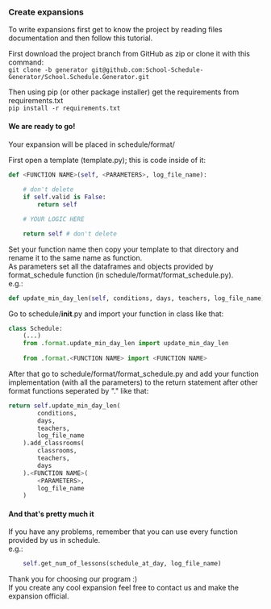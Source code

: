 ### Create expansions

To write expansions first get to know the project by reading files documentation 
and then follow this tutorial.

First download the project branch from GitHub as zip or clone it with this command:  
`git clone -b generator git@github.com:School-Schedule-Generator/School.Schedule.Generator.git`  

Then using pip (or other package installer) get the requirements from requirements.txt  
`pip install -r requirements.txt`  

#### We are ready to go!

Your expansion will be placed in schedule/format/

First open a template (template.py); this is code inside of it:
```python
def <FUNCTION NAME>(self, <PARAMETERS>, log_file_name):
	
    # don't delete
    if self.valid is False:
        return self

    # YOUR LOGIC HERE

    return self # don't delete
```

Set your function name then copy your template to that directory and rename it to the same name as function.  
As parameters set all the dataframes and objects provided by format_schedule function (in schedule/format/format_schedule.py).  
e.g.:
```python
def update_min_day_len(self, conditions, days, teachers, log_file_name):
```

Go to schedule/__init__.py and import your function in class like that:  
```python
class Schedule:
    (...)
    from .format.update_min_day_len import update_min_day_len
    
    from .format.<FUNCTION NAME> import <FUNCTION NAME>
```

After that go to schedule/format/format_schedule.py and add your function implementation (with all the parameters)
to the return statement after other format functions seperated by "." like that:
```python
return self.update_min_day_len(
        conditions,
        days,
        teachers,
        log_file_name
    ).add_classrooms(
        classrooms,
        teachers,
        days
    ).<FUNCTION NAME>(
        <PARAMETERS>, 
        log_file_name
    )
```

#### And that's pretty much it
If you have any problems, remember that you can use every function provided by us in schedule.  
e.g.:
```python
    self.get_num_of_lessons(schedule_at_day, log_file_name)
```

Thank you for choosing our program :)  
If you create any cool expansion feel free to contact us and make the expansion official.
